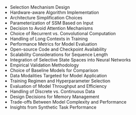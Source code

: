 - Selection Mechanism Design
- Hardware-aware Algorithm Implementation
- Architecture Simplification Choices
- Parameterization of SSM Based on Input
- Decision to Avoid Attention Mechanisms
- Choice of Recurrent vs. Convolutional Computation
- Handling of Long Contexts in Training
- Performance Metrics for Model Evaluation
- Open-source Code and Checkpoint Availability
- Scalability Considerations for Sequence Length
- Integration of Selective State Spaces into Neural Networks
- Empirical Validation Methodology
- Choice of Baseline Models for Comparison
- Data Modalities Targeted for Model Application
- Training Regimen and Hyperparameter Selection
- Evaluation of Model Throughput and Efficiency
- Handling of Discrete vs. Continuous Data
- Design Decisions for Memory Management
- Trade-offs Between Model Complexity and Performance
- Insights from Synthetic Task Performance